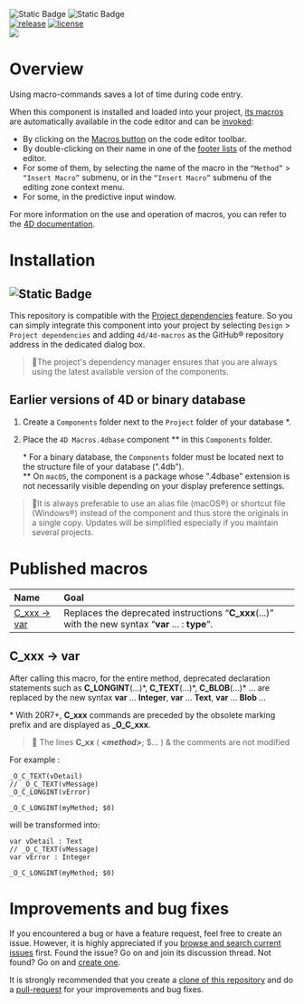 <!-- MARKDOWN LINKS & IMAGES -->
[release-shield]: https://img.shields.io/github/v/release/4D/4D-Macros.svg?include_prereleases
[release-url]: https://github.com/4D/4D-Macros.svg/releases/latest

[license-shield]: https://img.shields.io/github/license/4D/4D-Macros.svg

<!--BADGES-->
![Static Badge](https://img.shields.io/badge/Dev%20Component-blue?logo=4d&link=https%3A%2F%2Fdeveloper.4d.com)
![Static Badge](https://img.shields.io/badge/Project%20Dependencies-blue?logo=4d&link=https%3A%2F%2Fdeveloper.4d.com%2Fdocs%2FProject%2Fcomponents%2F%23loading-components)
<br>
[![release][release-shield]][release-url]
[![license][license-shield]](LICENSE)
<br>
<img src="https://img.shields.io/github/downloads/4D/4D-Macros/total"/>

# <a name="overview">Overview</a>

Using macro-commands saves a lot of time during code entry.

When this component is installed and loaded into your project, [its macros](#macros) are automatically available in the code editor and can be [invoked](https://developer.4d.com/docs/code-editor/write-class-method/#calling-macros):

* By clicking on the [Macros button](https://developer.4d.com/docs/code-editor/write-class-method#toolbar) on the code editor toolbar.
* By double-clicking on their name in one of the [footer lists](https://developer.4d.com/docs/code-editor/write-class-method#lists-area) of the method editor.
* For some of them, by selecting the name of the macro in the `“Method”` > `“Insert Macro”` submenu, or in the `“Insert Macro”` submenu of the editing zone context menu.
* For some, in the predictive input window.

For more information on the use and operation of macros, you can refer to the [4D documentation](https://developer.4d.com/docs/code-editor/write-class-method/#macros).

# Installation

## ![Static Badge](https://img.shields.io/badge/Project%20Dependencies-blue?logo=4d&link=https%3A%2F%2Fdeveloper.4d.com%2Fdocs%2FProject%2Fcomponents%2F%23loading-components)

This repository is compatible with the [Project dependencies](https://developer.4d.com/docs/Project/components#monitoring-project-dependencies) feature. So you can simply integrate this component into your project by selecting `Design` > `Project dependencies` and adding `4d/4d-macros` as the GitHub® repository address in the dedicated dialog box. 

>📍The project's dependency manager ensures that you are always using the latest available version of the components.

## Earlier versions of 4D or binary database

1. Create a `Components` folder next to the `Project` folder of your database \*.
2. Place the `4D Macros.4dbase` component \** in this `Components` folder.

	\* For a binary database, the `Components` folder must be located next to the structure file of your database (".4db").    
	\** On `macOS`, the component is a package whose ".4dbase" extension is not necessarily visible depending on your display preference settings.

>📍It is always preferable to use an alias file (macOS®) or shortcut file (Windows®) instead of the component and thus store the originals in a single copy. Updates will be simplified especially if you maintain several projects. 

# <a name="macros">Published macros</a>

| Name | Goal | 
|:-----|:-----|
| [C_xxx -> var](#toVar) | Replaces the deprecated instructions “**C_xxx**(...)” with the new syntax “**var** ... : **type**”. 

## <a name="toVar">C_xxx -> var</a>

After calling this macro, for the entire method, deprecated declaration statements such as **C_LONGINT**(…)\*, **C_TEXT**(…)\*, **C_BLOB**(…)\* ... are replaced by the new syntax **var** ... **Integer**, **var** ... **Text**, **var** ... **Blob** …

\* With 20R7+, **C_xxx** commands are preceded by the obsolete marking prefix and are displayed as **\_O\_C_xxx**.

>📍 The lines **C_xx** (  ***\<method>***;  $… ) & the comments are not modified


For example :

```4d
_O_C_TEXT(vDetail)// _O_C_TEXT(vMessage)_O_C_LONGINT(vError)_O_C_LONGINT(myMethod; $0)
```

will be transformed into:

```4d
var vDetail : Text// _O_C_TEXT(vMessage)var vError : Integer_O_C_LONGINT(myMethod; $0)
```

# <a name="improvment">Improvements and bug fixes</a>

If you encountered a bug or have a feature request, feel free to create an issue.
However, it is highly appreciated if you <a href="https://github.com/4d/4d-macros/issues" target="_blank">browse and search current issues</a> first.
Found the issue? Go on and join its discussion thread.
Not found? Go on and <a href="https://github.com/4d/4d-macros/issues/new" target="_blank">create one</a>.

It is strongly recommended that you create a [clone of this repository](https://docs.github.com/en/repositories/creating-and-managing-repositories/cloning-a-repository) and do a [pull-request](https://docs.github.com/en/pull-requests/collaborating-with-pull-requests/proposing-changes-to-your-work-with-pull-requests/about-pull-requests) for your improvements and bug fixes.
